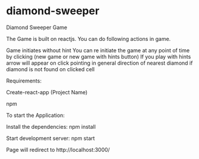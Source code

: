 # diamond-sweeper
Diamond Sweeper Game 


The Game is built on reactjs. You can do following actions in game.

Game initiates without hint
You can re initiate the game at any point of time by clicking (new game or new game with hints button)
If you play with hints arrow will appear on click pointing in general direction of nearest diamond if diamond is not found on clicked cell

Requirements:

Create-react-app (Project Name)

npm

To start the Application:

Install the dependencies: npm install

Start development server: npm start 

Page will redirect to http://localhost:3000/
